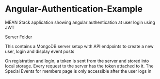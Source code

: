 # Angular-Authentication-Example
MEAN Stack application showing angular authentication at user login using JWT


Server Folder

This contains a MongoDB server setup with API endpoints to create a new user, login and display event posts

On registration and login, a token is sent from the server and stored into local storage. Every request to the server has the token attached to it.
The Special Events for members page is only accessible after the user logs in
